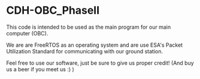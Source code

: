 # CDH-OBC_PhaseII

This code is intended to be used as the main program for our main computer (OBC).

We are are FreeRTOS as an operating system and are use ESA's Packet Utilization Standard for communicating with our ground station.

Feel free to use our software, just be sure to give us proper credit!
(And buy us a beer if you meet us :) )
